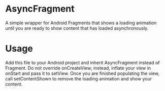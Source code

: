 AsyncFragment
=============

A simple wrapper for Android Fragments that shows a loading animation until you are ready to show content that has loaded asynchronously.

Usage
=====

Add this file to your Android project and inherit AsyncFragment instead of Fragment.  Do not override onCreateView; instead, inflate your view in onStart and pass it to setView.  Once you are finished populating the view, call setContentShown to remove the loading animation and show your content.
